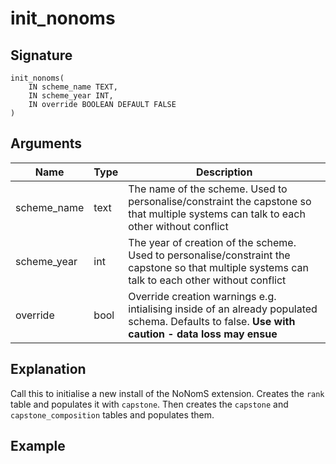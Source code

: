 # init_nonoms

## Signature
    init_nonoms(
        IN scheme_name TEXT,
        IN scheme_year INT,
        IN override BOOLEAN DEFAULT FALSE
    )

## Arguments

| Name        | Type | Description                                                                                                                                      |
| ----------- | ---- | ------------------------------------------------------------------------------------------------------------------------------------------------ |
| scheme_name | text | The name of the scheme. Used to personalise/constraint the capstone so that multiple systems can talk to each other without conflict             |
| scheme_year | int  | The year of creation of the scheme. Used to personalise/constraint the capstone so that multiple systems can talk to each other without conflict |
| override    | bool | Override creation warnings e.g. intialising inside of an already populated schema. Defaults to false. **Use with caution - data loss may ensue** |

## Explanation

Call this to initialise a new install of the NoNomS extension. Creates the `rank` table and populates it with `capstone`. Then creates the `capstone` and `capstone_composition` tables and populates them.

## Example